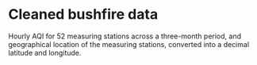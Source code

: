 # Cleaned bushfire data

Hourly AQI for 52 measuring stations across a three-month period, and geographical location of the measuring stations, converted into a decimal latitude and longitude.
